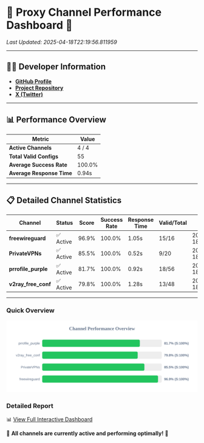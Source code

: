 # 🌟 Proxy Channel Performance Dashboard 🌟

_Last Updated: 2025-04-18T22:19:56.811959_

---

## 👩‍💻 Developer Information

- **[GitHub Profile](https://github.com/4n0nymou3)**  
- **[Project Repository](https://github.com/4n0nymou3/multi-proxy-config-fetcher)**  
- **[X (Twitter)](https://x.com/4n0nymou3)**  

---

## 📊 Performance Overview

| Metric                | Value       |
|-----------------------|-------------|
| **Active Channels**   | 4 / 4       |
| **Total Valid Configs** | 55          |
| **Average Success Rate** | 100.0%      |
| **Average Response Time** | 0.94s       |

---

## 📋 Detailed Channel Statistics

| Channel          | Status     | Score  | Success Rate | Response Time | Valid/Total | Last Success               |
|------------------|------------|--------|--------------|---------------|-------------|----------------------------|
| **freewireguard**  | ✅ Active  | 96.9%  | 100.0% | 1.05s         | 15/16       | 2025-04-18T22:19:56.810108 |
| **PrivateVPNs**  | ✅ Active  | 85.5%  | 100.0% | 0.52s         | 9/20       | 2025-04-18T22:19:55.728099 |
| **prrofile_purple**  | ✅ Active  | 81.7%  | 100.0% | 0.92s         | 18/56       | 2025-04-18T22:19:53.837694 |
| **v2ray_free_conf**  | ✅ Active  | 79.8%  | 100.0% | 1.28s         | 13/48       | 2025-04-18T22:19:55.173716 |

---

### Quick Overview
<div align="center">
  <a href="https://raw.githubusercontent.com/nullluser/NullRepo/refs/heads/main/assets/channel_stats_chart.svg">
    <img src="https://raw.githubusercontent.com/nullluser/NullRepo/refs/heads/main/assets/channel_stats_chart.svg" alt="Source Performance Statistics" width="800">
  </a>
</div>

### Detailed Report
📊 [View Full Interactive Dashboard](https://htmlpreview.github.io/?https://github.com/nullluser/NullRepo/blob/main/assets/performance_report.html)

🎉 **All channels are currently active and performing optimally!** 🎉
